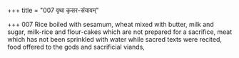 +++
title = "007 वृथा कृसर-संयावम्"

+++
007	Rice boiled with sesamum, wheat mixed with butter, milk and sugar, milk-rice and flour-cakes which are not prepared for a sacrifice, meat which has not been sprinkled with water while sacred texts were recited, food offered to the gods and sacrificial viands,